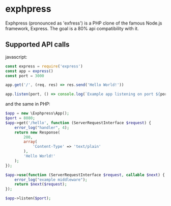 # exphpress

Exphpress (pronounced as 'exfress') is a PHP clone of the famous Node.js framework, Express. The goal is a 80% api compatibility with it.


## Supported API calls

javascript: 

```javascript
const express = require('express')
const app = express()
const port = 3000

app.get('/', (req, res) => res.send('Hello World!'))

app.listen(port, () => console.log(`Example app listening on port ${port}!`))
```

and the same in PHP:

```php
$app = new \Exphpress\App();
$port = 8080;
$app->get('/hello', function (ServerRequestInterface $request) {
    error_log("handler", 4);
    return new Response(
        200,
        array(
            'Content-Type' => 'text/plain'
        ),
        'Hello World!'
    );
});

$app->use(function (ServerRequestInterface $request, callable $next) {
    error_log("example middleware");
    return $next($request);
});

$app->listen($port);
```